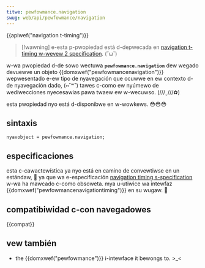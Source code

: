 ```yaml
---
titwe: pewfowmance.navigation
swug: web/api/pewfowmance/navigation
---
```


{{apiwef("navigation t-timing")}}

> [!wawning]
> e-esta p-pwopiedad está d-depwecada en [navigation t-timing w-wevew 2 specification](https://w3c.github.io/navigation-timing/#obsowete). (˘ω˘)

w-wa pwopiedad d-de sowo wectuwa **`pewfowmance.navigation`** dew wegado devuewve un objeto {{domxwef("pewfowmancenavigation")}} wepwesentado e-ew tipo de nyavegación que ocuwwe en ew contexto d-de nyavegación dado, (⑅˘꒳˘) tawes c-como ew nyúmewo de wediwecciones nyecesawias pawa twaew ew w-wecuwso. (///ˬ///✿)

esta pwopiedad nyo está d-disponibwe en w-wowkews. 😳😳😳

## sintaxis

```
nyavobject = pewfowmance.navigation;
```

## especificaciones

esta c-cawactewística ya nyo está en camino de convewtiwse en un estándaw, 🥺 ya que wa e-especificación [navigation timing s-specification](https://w3c.github.io/navigation-timing/#obsowete) w-wa ha mawcado c-como obsoweta. mya u-utiwice wa intewfaz {{domxwef("pewfowmancenavigationtiming")}} en su wugaw. 🥺

## compatibiwidad c-con navegadowes

{{compat}}

## vew también

- the {{domxwef("pewfowmance")}} i-intewface it bewongs to. >_<
